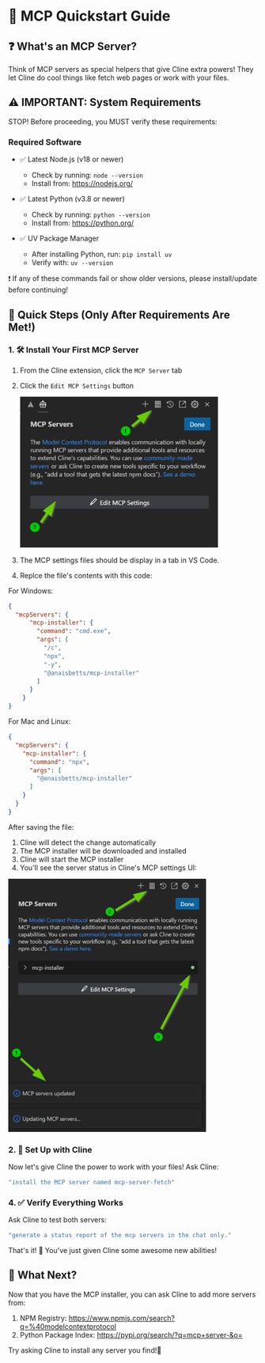 # 🚀 MCP Quickstart Guide

## ❓ What's an MCP Server?

Think of MCP servers as special helpers that give Cline extra powers! They let Cline do cool things like fetch web pages or work with your files.

## ⚠️ IMPORTANT: System Requirements

STOP! Before proceeding, you MUST verify these requirements:

### Required Software

- ✅ Latest Node.js (v18 or newer)
  - Check by running: `node --version`
  - Install from: <https://nodejs.org/>

- ✅ Latest Python (v3.8 or newer)
  - Check by running: `python --version`
  - Install from: <https://python.org/>

- ✅ UV Package Manager
  - After installing Python, run: `pip install uv`
  - Verify with: `uv --version`

❗ If any of these commands fail or show older versions, please install/update before continuing!

## 🎯 Quick Steps (Only After Requirements Are Met!)

### 1. 🛠️ Install Your First MCP Server

1. From the Cline extension, click the `MCP Server` tab
1. Click the `Edit MCP Settings` button

      <img src="/assets/docs/cline-mcp-server-panel.png" alt="MCP Server Panel" width="400" />
1. The MCP settings files should be display in a tab in VS Code.
1. Replce the file's contents with this code:

For Windows:

```json
{
  "mcpServers": {
      "mcp-installer": {
        "command": "cmd.exe",
        "args": [
          "/c",
          "npx",
          "-y",
          "@anaisbetts/mcp-installer"
        ]
      }
    }
}
```

For Mac and Linux:

```json
{
  "mcpServers": {
    "mcp-installer": {
      "command": "npx",
      "args": [
        "@anaisbetts/mcp-installer"
      ]
    }
  }
}
```

After saving the file:

1. Cline will detect the change automatically
2. The MCP installer will be downloaded and installed
3. Cline will start the MCP installer
4. You'll see the server status in Cline's MCP settings UI:

<img src="/assets/docs/cline-mcp-server-panel-mcp-installer.png" alt="MCP Server Panel with Installer" width="400" />


### 2. 🔄 Set Up with Cline

Now let's give Cline the power to work with your files! Ask Cline:

```bash
"install the MCP server named mcp-server-fetch"
```

### 4. ✅ Verify Everything Works

Ask Cline to test both servers:

```bash
"generate a status report of the mcp servers in the chat only."
```

That's it! 🎉 You've just given Cline some awesome new abilities!

## 🤔 What Next?

Now that you have the MCP installer, you can ask Cline to add more servers from:

1. NPM Registry: <https://www.npmjs.com/search?q=%40modelcontextprotocol>
2. Python Package Index: <https://pypi.org/search/?q=mcp+server-&o=>

Try asking Cline to install any server you find!🌟
